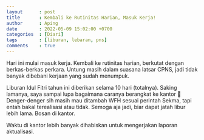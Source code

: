 ```yaml
---
layout      : post
title       : Kembali ke Rutinitas Harian, Masuk Kerja!
author      : Aping
date        : 2022-05-09 15:02:00 +0700
categories  : [Diari]
tags        : [liburan, lebaran, pns]
comments    : true
---
```

Hari ini mulai masuk kerja. Kembali ke rutinitas harian, berkutat dengan berkas-berkas perkara. Untung masih dalam suasana latsar CPNS, jadi tidak banyak dibebani kerjaan yang sudah menumpuk.

Liburan Idul Fitri tahun ini diberikan selama 10 hari (totalnya). Saking lamanya, saya sampai lupa bagaimana caranya berangkat ke kantor 🤭 Denger-denger sih masih mau ditambah WFH sesuai perintah Sekma, tapi entah bakal terealisasi atau tidak. Semoga aja jadi, biar dapat jatah libur lebih lama. Bosan di kantor.

Waktu di kantor lebih banyak dihabiskan untuk mengerjakan laporan aktualisasi.
